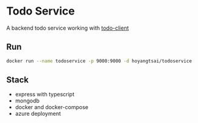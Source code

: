# Todo Service

A backend todo service working with [todo-client](https://github.com/hoyangtsai/todo-client)

## Run

```bash
docker run --name todoservice -p 9000:9000 -d hoyangtsai/todoservice
```

## Stack

- express with typescript
- mongodb
- docker and docker-compose
- azure deployment
